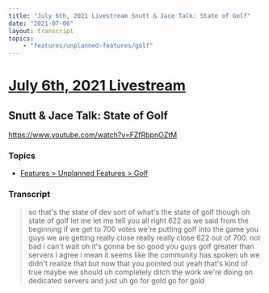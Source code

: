 ```yaml
---
title: "July 6th, 2021 Livestream Snutt & Jace Talk: State of Golf"
date: "2021-07-06"
layout: transcript
topics:
    - "features/unplanned-features/golf"
---
```

# [July 6th, 2021 Livestream](../2021-07-06.md)
## Snutt & Jace Talk: State of Golf
https://www.youtube.com/watch?v=FZfRbpnOZtM

### Topics
* [Features > Unplanned Features > Golf](../topics/features/unplanned-features/golf.md)

### Transcript

> so that's the state of dev sort of what's the state of golf though oh state of golf let me let me tell you all right 622 as we said from the beginning if we get to 700 votes we're putting golf into the game you guys we are getting really close really really close 622 out of 700. not bad i can't wait oh it's gonna be so good you guys golf greater than servers i agree i mean it seems like the community has spoken uh we didn't realize that but now that you pointed out yeah that's kind of true maybe we should uh completely ditch the work we're doing on dedicated servers and just uh go for gold go for gold
